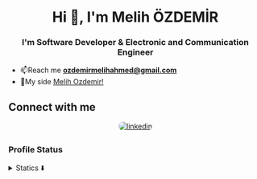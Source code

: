 <h1 align="center">Hi 👋, I'm Melih ÖZDEMİR</h1>
<h3 align="center">I'm Software Developer & Electronic and Communication Engineer</h3>

- 📫Reach me **ozdemirmelihahmed@gmail.com**
- 📱My side [Melih Ozdemir!](melihozdemir.dev)

## Connect with me  
<div align="center">
<a href="https://www.linkedin.com/in/melihozdemir" target="_blank">
<img src=https://img.shields.io/badge/linkedin-%231E77B5.svg?&style=for-the-badge&logo=linkedin&logoColor=white alt=linkedin style="margin-bottom: 5px; border-radius: 8px;" />
</a>
</div> 

### Profile Status
<details>
  <summary>Statics ⬇️</summary>
<div align="center">
<p align="center"> <img src="https://komarev.com/ghpvc/?username=ahmedmelihozdemir&label=Profile%20views&color=B76E79&style=flat" alt="ahmedmelihozdemir" /></p>
</div>
<div align="center">
<p><img align="center" src="https://github-readme-stats.vercel.app/api/top-langs?username=ahmedmelihozdemir&show_icons=true&theme=tokyonight&locale=en&layout=compact" alt="ahmedmelihozdemir" /></p>
<p><img align="center" src="https://github-readme-stats.vercel.app/api?username=ahmedmelihozdemir&show_icons=true&theme=tokyonight&locale=en" alt="ahmedmelihozdemir" /></p>
</div>
</details>
